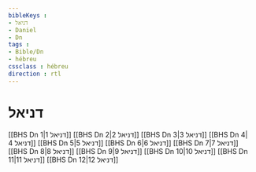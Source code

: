 ```yaml
---
bibleKeys : 
- דניאל
- Daniel
- Dn
tags : 
- Bible/Dn
- hébreu
cssclass : hébreu
direction : rtl
---
```


# דניאל

[[BHS Dn 1|דניאל 1]]
[[BHS Dn 2|דניאל 2]]
[[BHS Dn 3|דניאל 3]]
[[BHS Dn 4|דניאל 4]]
[[BHS Dn 5|דניאל 5]]
[[BHS Dn 6|דניאל 6]]
[[BHS Dn 7|דניאל 7]]
[[BHS Dn 8|דניאל 8]]
[[BHS Dn 9|דניאל 9]]
[[BHS Dn 10|דניאל 10]]
[[BHS Dn 11|דניאל 11]]
[[BHS Dn 12|דניאל 12]]
